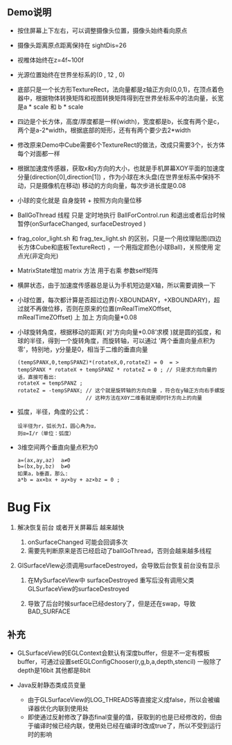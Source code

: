 ## Demo说明

* 按住屏幕上下左右，可以调整摄像头位置，摄像头始终看向原点

* 摄像头距离原点距离保持在 sightDis=26 

* 视椎体始终在z=4f~100f

* 光源位置始终在世界坐标系的(0 , 12 , 0)

* 底部只是一个长方形TextureRect，法向量都是z轴正方向(0,0,1)，在顶点着色器中，根据物体转换矩阵和视图转换矩阵得到在世界坐标系中的法向量，长宽是a \* scale 和 b \* scale

* 四边是个长方体，高度/厚度都是一样(width)，宽度都是b，长度有两个是c，两个是a-2*width，根据底部的矩形，还有有两个要少去2\*width 

* 修改原来Demo中Cube需要6个TextureRect的做法，改成只需要3个，长方体每个对面都一样

* 根据加速度传感器，获取x和y方向的大小，也就是手机屏幕XOY平面的加速度分量(direction[0],direction[1]) ，作为小球在木头盘(在世界坐标系中保持不动，只是摄像机在移动) 移动的方向向量，每次步进长度是0.08

* 小球的变化就是 自身旋转 + 按照方向向量位移

* BallGoThread 线程 只是 定时地执行 BallForControl.run 和退出或者后台时候暂停(onSurfaceChanged, surfaceDestroyed )

* frag_color_light.sh 和 frag_tex_light.sh 的区别，只是一个用纹理贴图(四边长方体Cube和底板TextureRect) ，一个用指定颜色(小球Ball)，关照使用 定点光(非定向光)

* MatrixState增加 matrix 方法 用于右乘 参数self矩阵

* 横屏状态，由于加速度传感器总是认为手机短边是X轴，所以需要调换一下

* 小球位置，每次都计算是否超过边界(-XBOUNDARY，+XBOUNDARY)，超过就不再做位移，否则在原来的位置(mRealTimeXOffset, mRealTimeZOffset) 上 加上 方向向量*0.08

* 小球旋转角度，根据移动的距离( 对‘方向向量*0.08’求模 )就是圆的弧度，和球的半径，得到一个旋转角度，而旋转轴，可以通过 '两个垂直向量点积为零'，特别地，y分量是0，相当于二维的垂直向量

  ```
  (tempSPANX,0,tempSPANZ)*(rotateX,0,rotateZ) = 0  = >
  tempSPANX * rotateX + tempSPANZ * rotateZ = 0 ; // 只是求方向向量的话，直接可看出:
  rotateX = tempSPANZ ;
  rotateZ = -tempSPANX; // 这个就是旋转轴的方向向量 ，符合在y轴正方向右手螺旋
                        // 这种方法在X0Y二维看就是顺时针方向上的向量
  ```

* 弧度，半径，角度的公式：

  ```
  设半径为r，弧长为I，圆心角为α，
  则α=I/r（单位：弧度）
  ```

* 3维空间两个垂直向量点积为0

  ```
  a=(ax,ay,az)  a≠0
  b=(bx,by,bz)  b≠0
  如果a，b垂直，那么:
  a*b = ax×bx + ay×by + az×bz = 0 ;
  ```

  

# Bug Fix

1. 解决恢复前台 或者开关屏幕后 越来越快 

   1. onSurfaceChanged 可能会回调多次
   2. 需要先判断原来是否已经启动了ballGoThread，否则会越来越多线程

2. GlSurfaceVIew必须调用surfaceDestroyed，会导致后台恢复前台没有显示

   1. 在MySurfaceVIew中 surfaceDestroyed 重写后没有调用父类GLSurfaceView的surfaceDestroyed

   2. 导致了后台时候surface已经destory了，但是还在swap，导致BAD_SURFACE 

      

## 补充

* GLSurfaceView的EGLContext会默认有深度buffer，但是不一定有模板buffer，可通过设置setEGLConfigChooser(r,g,b,a,depth,stencil)  一般除了depth是16bit 其他都是8bit

* Java反射静态类成员变量
  * 由于GLSurfaceView的LOG_THREADS等直接定义成false，所以会被编译器优化内联到使用处
  * 即使通过反射修改了静态final变量的值，获取到的也是已经修改的，但由于编译时候已经内联，使用处已经在编译时改成true了，所以不受到运行时的影响